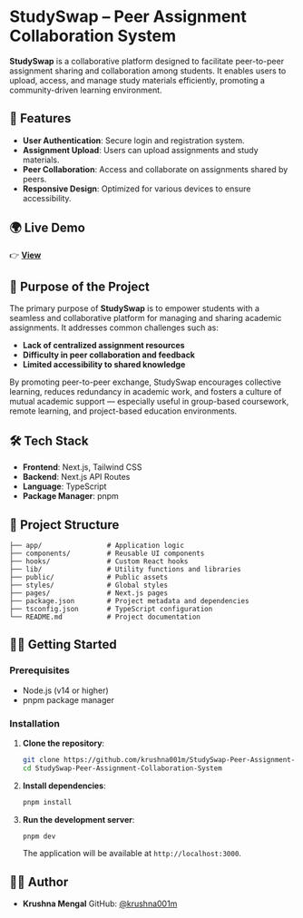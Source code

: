 
# StudySwap – Peer Assignment Collaboration System

**StudySwap** is a collaborative platform designed to facilitate peer-to-peer assignment sharing and collaboration among students. It enables users to upload, access, and manage study materials efficiently, promoting a community-driven learning environment.

## 🚀 Features

* **User Authentication**: Secure login and registration system.
* **Assignment Upload**: Users can upload assignments and study materials.
* **Peer Collaboration**: Access and collaborate on assignments shared by peers.
* **Responsive Design**: Optimized for various devices to ensure accessibility.

## 🌍 Live Demo
👉 [**View**](https://v0-study-swap-project.vercel.app/)  

## 🎯 Purpose of the Project

The primary purpose of **StudySwap** is to empower students with a seamless and collaborative platform for managing and sharing academic assignments. It addresses common challenges such as:

* **Lack of centralized assignment resources**
* **Difficulty in peer collaboration and feedback**
* **Limited accessibility to shared knowledge**

By promoting peer-to-peer exchange, StudySwap encourages collective learning, reduces redundancy in academic work, and fosters a culture of mutual academic support — especially useful in group-based coursework, remote learning, and project-based education environments.


## 🛠️ Tech Stack

* **Frontend**: Next.js, Tailwind CSS
* **Backend**: Next.js API Routes
* **Language**: TypeScript
* **Package Manager**: pnpm

## 📁 Project Structure

```
├── app/                # Application logic
├── components/         # Reusable UI components
├── hooks/              # Custom React hooks
├── lib/                # Utility functions and libraries
├── public/             # Public assets
├── styles/             # Global styles
├── pages/              # Next.js pages
├── package.json        # Project metadata and dependencies
├── tsconfig.json       # TypeScript configuration
└── README.md           # Project documentation
```

## 🧑‍💻 Getting Started

### Prerequisites

* Node.js (v14 or higher)
* pnpm package manager

### Installation

1. **Clone the repository**:

   ```bash
   git clone https://github.com/krushna001m/StudySwap-Peer-Assignment-Collaboration-System.git
   cd StudySwap-Peer-Assignment-Collaboration-System
   ```

2. **Install dependencies**:

   ```bash
   pnpm install
   ```

3. **Run the development server**:

   ```bash
   pnpm dev
   ```

   The application will be available at `http://localhost:3000`.

## 👨‍💻 Author

* **Krushna Mengal**
  GitHub: [@krushna001m](https://github.com/krushna001m)

